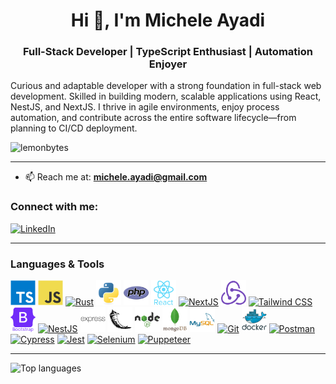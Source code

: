 <h1 align="center">Hi 👋, I'm Michele Ayadi</h1>

<h3 align="center">Full-Stack Developer | TypeScript Enthusiast | Automation Enjoyer</h3>

<p>
Curious and adaptable developer with a strong foundation in full-stack web development. Skilled in building modern, scalable applications using React, NestJS, and NextJS. I thrive in agile environments, enjoy process automation, and contribute across the entire software lifecycle—from planning to CI/CD deployment.
</p>

<p>
  <img src="https://komarev.com/ghpvc/?username=lemonbytes&label=Profile%20views&color=0e75b6&style=flat" alt="lemonbytes" />
</p>

---

- 📫 Reach me at: **michele.ayadi@gmail.com**

### Connect with me:
<a href="https://linkedin.com/in/michele-ayadi" target="blank">
  <img src="https://raw.githubusercontent.com/rahuldkjain/github-profile-readme-generator/master/src/images/icons/Social/linked-in-alt.svg" alt="LinkedIn" height="30" width="40" />
</a>

---

### Languages & Tools

<a href="https://www.typescriptlang.org/" target="_blank"><img src="https://raw.githubusercontent.com/devicons/devicon/master/icons/typescript/typescript-original.svg" alt="TypeScript" width="40" height="40"/></a>
<a href="https://developer.mozilla.org/en-US/docs/Web/JavaScript" target="_blank"><img src="https://raw.githubusercontent.com/devicons/devicon/master/icons/javascript/javascript-original.svg" alt="JavaScript" width="40" height="40"/></a>
<a href="https://www.rust-lang.org/" target="_blank"><img src="https://www.rust-lang.org/static/images/rust-logo-blk.svg" alt="Rust" width="40" height="40"/></a>
<a href="https://www.python.org" target="_blank"><img src="https://raw.githubusercontent.com/devicons/devicon/master/icons/python/python-original.svg" alt="Python" width="40" height="40"/></a>
<a href="https://www.php.net" target="_blank"><img src="https://raw.githubusercontent.com/devicons/devicon/master/icons/php/php-original.svg" alt="PHP" width="40" height="40"/></a>
<a href="https://reactjs.org/" target="_blank"><img src="https://raw.githubusercontent.com/devicons/devicon/master/icons/react/react-original-wordmark.svg" alt="React" width="40" height="40"/></a>
<a href="https://nextjs.org/" target="_blank"><img src="https://cdn.worldvectorlogo.com/logos/nextjs-2.svg" alt="NextJS" width="40" height="40"/></a>
<a href="https://redux.js.org" target="_blank"><img src="https://raw.githubusercontent.com/devicons/devicon/master/icons/redux/redux-original.svg" alt="Redux" width="40" height="40"/></a>
<a href="https://tailwindcss.com/" target="_blank"><img src="https://www.vectorlogo.zone/logos/tailwindcss/tailwindcss-icon.svg" alt="Tailwind CSS" width="40" height="40"/></a>
<a href="https://getbootstrap.com" target="_blank"><img src="https://raw.githubusercontent.com/devicons/devicon/master/icons/bootstrap/bootstrap-plain-wordmark.svg" alt="Bootstrap" width="40" height="40"/></a>
<a href="https://nestjs.com/" target="_blank"><img src="https://nestjs.com/logo-small-gradient.d792062c.svg" alt="NestJS" width="40" height="40"/></a>
<a href="https://expressjs.com" target="_blank"><img src="https://raw.githubusercontent.com/devicons/devicon/master/icons/express/express-original-wordmark.svg" alt="Express" width="40" height="40"/></a>
<a href="https://flask.palletsprojects.com/" target="_blank"><img src="https://raw.githubusercontent.com/devicons/devicon/master/icons/flask/flask-original.svg" alt="Flask" width="40" height="40"/></a>
<a href="https://nodejs.org" target="_blank"><img src="https://raw.githubusercontent.com/devicons/devicon/master/icons/nodejs/nodejs-original-wordmark.svg" alt="NodeJS" width="40" height="40"/></a>
<a href="https://www.mongodb.com/" target="_blank"><img src="https://raw.githubusercontent.com/devicons/devicon/master/icons/mongodb/mongodb-original-wordmark.svg" alt="MongoDB" width="40" height="40"/></a>
<a href="https://www.mysql.com/" target="_blank"><img src="https://raw.githubusercontent.com/devicons/devicon/master/icons/mysql/mysql-original-wordmark.svg" alt="MySQL" width="40" height="40"/></a>
<a href="https://git-scm.com/" target="_blank"><img src="https://www.vectorlogo.zone/logos/git-scm/git-scm-icon.svg" alt="Git" width="40" height="40"/></a>
<a href="https://www.docker.com/" target="_blank"><img src="https://raw.githubusercontent.com/devicons/devicon/master/icons/docker/docker-original-wordmark.svg" alt="Docker" width="40" height="40"/></a>
<a href="https://postman.com" target="_blank"><img src="https://www.vectorlogo.zone/logos/getpostman/getpostman-icon.svg" alt="Postman" width="40" height="40"/></a>
<a href="https://www.cypress.io" target="_blank"><img src="https://raw.githubusercontent.com/simple-icons/simple-icons/6e46ec1fc23b60c8fd0d2f2ff46db82e16dbd75f/icons/cypress.svg" alt="Cypress" width="40" height="40"/></a>
<a href="https://jestjs.io" target="_blank"><img src="https://www.vectorlogo.zone/logos/jestjsio/jestjsio-icon.svg" alt="Jest" width="40" height="40"/></a>
<a href="https://www.selenium.dev" target="_blank"><img src="https://raw.githubusercontent.com/detain/svg-logos/780f25886640cef088af994181646db2f6b1a3f8/svg/selenium-logo.svg" alt="Selenium" width="40" height="40"/></a>
<a href="https://github.com/puppeteer/puppeteer" target="_blank"><img src="https://www.vectorlogo.zone/logos/pptrdev/pptrdev-official.svg" alt="Puppeteer" width="40" height="40"/></a>

---

<p>
  <img src="https://github-readme-stats.vercel.app/api/top-langs?username=lemonbytes&show_icons=true&locale=en&layout=compact" alt="Top languages" />
</p>
